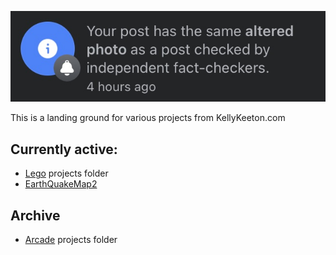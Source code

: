 ![image](etc/pic/fact.jpg)

This is a landing ground for various projects from KellyKeeton.com

## Currently active: 
- [Lego](Lego/README.md) projects folder
- [EarthQuakeMap2](https://github.com/SpudGunMan/EQMap2)

## Archive
- [Arcade](/arcade/README.md) projects folder
